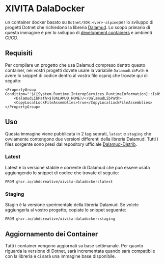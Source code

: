 # XIVITA DalaDocker
un container docker basato su `Dotnet/SDK:<ver>-alpine`per lo sviluppo di progetti Dotnet che richiedono la libreria [Dalamud](https://github.com/goatcorp/Dalamud).
Lo scopo primario di questa immagine è per lo sviluppo di [development containers](https://docs.github.com/en/codespaces/setting-up-your-project-for-codespaces/introduction-to-dev-containers) e ambienti CI/CD.

## Requisiti
Per compilare un progetto che usa Dalamud compreso dentro questo container, nei vostri progetti dovete usare la variabile `DalamudLibPath` e avere lo snippet di codice dentro al vostro file csproj che trovate quì di seguito:
```
<PropertyGroup Condition="'$([System.Runtime.InteropServices.RuntimeInformation]::IsOSPlatform($([System.Runtime.InteropServices.OSPlatform]::Linux)))'">
    <DalamudLibPath>$(DALAMUD_HOME)/</DalamudLibPath>
    <CopyLocalLockFileAssemblies>true</CopyLocalLockFileAssemblies>
</PropertyGroup>
```
## Uso
Questa immagine viene pubblicata in 2 tag seprati, `latest` e `staging` che ovviamente contengono due versioni differenti della libreria Dalamud. Tutti i files sorgente sono presi dal repository ufficiale [Dalamud-Distrib](https://github.com/goatcorp/dalamud-distrib).

### Latest
Latest è la versione stabile e corrente di Dalamud che può essere usata aggiungendo lo snippet di codice che trovate di seguito:
```
FROM ghcr.io/ahdcreative/xivita-daladocker:latest
```
### Staging
Stagin è la versione sperimentale della libreria Dalamud. Se volete aggiungerla al vostro progetto, copiate lo snippet seguente:
```
FROM ghcr.io/ahdcreative/xivita-daladocker:staging
```
## Aggiornamento dei Container
Tutti i container vengono aggiornati su base settimanale. Per quanto riguarda la versione di Dotnet, sarà incrementata quando sarà compatibile con la libreria e ci sarà una immagine base disponibile.